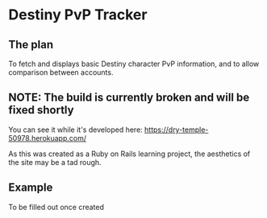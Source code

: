 # Destiny PvP Tracker

## The plan

To fetch and displays basic Destiny character PvP information, and to allow comparison between accounts.

## NOTE: The build is currently broken and will be fixed shortly
You can see it while it's developed here: https://dry-temple-50978.herokuapp.com/

As this was created as a Ruby on Rails learning project, the aesthetics of the site may be a tad rough.

## Example

To be filled out once created